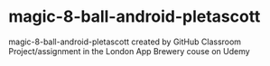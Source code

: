 # magic-8-ball-android-pletascott
magic-8-ball-android-pletascott created by GitHub Classroom
Project/assignment in the London App Brewery couse on Udemy
